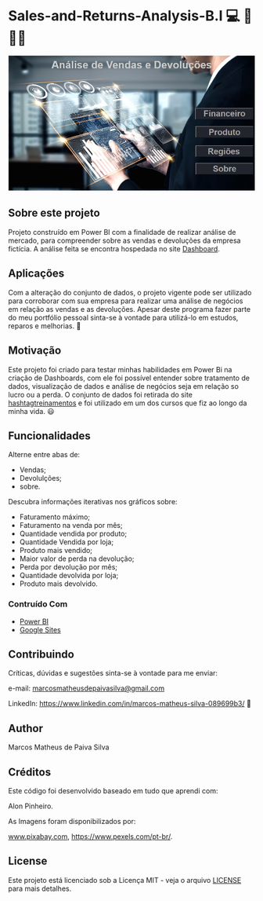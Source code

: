 # Sales-and-Returns-Analysis-B.I :computer: :office: :man_scientist:

![img.png](https://github.com/M-MSilva/Sales-and-Returns-Analysis---B.I/blob/main/image/DesignDash.PNG) 

## Sobre este projeto

Projeto construído em Power BI com a finalidade de realizar análise de mercado, para compreender sobre as vendas e devoluções da empresa fictícia. A análise feita se encontra hospedada no site [Dashboard](https://sites.google.com/view/dashboarb/in%C3%ADcio).

## Aplicações 

Com a alteração do conjunto de dados, o projeto vigente pode ser utilizado para corroborar com sua empresa para realizar uma análise de negócios em relação as vendas e as devoluções. Apesar deste programa fazer parte do meu portfólio pessoal sinta-se à vontade para utilizá-lo em estudos, reparos e melhorias. :call_me_hand:

## Motivação

Este projeto foi criado para testar minhas habilidades em Power Bi na criação de Dashboards, com ele foi possível entender sobre tratamento de dados, visualização de dados e análise de negócios seja em relação so lucro ou a perda. O conjunto de dados foi retirada do site [hashtagtreinamentos](https://pages.hashtagtreinamentos.com/arquivo-pbi-1ga91tx_4z-g9fyolfguld6hp95ih7w14?origemurl=hashtag_yt_org_planilhapbi_UFGe25gydxo) e foi utilizado em um dos cursos que fiz ao longo da minha vida.  :smiley:

## Funcionalidades

Alterne entre abas de:

* Vendas;
* Devolulções;
* sobre.

Descubra informações iterativas nos gráficos sobre:

* Faturamento máximo;
* Faturamento na venda por mês;
* Quantidade vendida por produto;
* Quantidade Vendida por loja;
* Produto mais vendido;
* Maior valor de perda na devolução;
* Perda por devolução por mês;
* Quantidade devolvida por loja;
* Produto mais devolvido.


### Contruído Com

* [Power BI](https://powerbi.microsoft.com/pt-br/)
* [Google Sites](https://sites.google.com/)

## Contribuindo 

Críticas, dúvidas e sugestões sinta-se à vontade para me enviar:

e-mail: marcosmatheusdepaivasilva@gmail.com

LinkedIn: https://www.linkedin.com/in/marcos-matheus-silva-089699b3/ :hugs:

## Author

Marcos Matheus de Paiva Silva

## Créditos

Este código foi desenvolvido baseado em tudo que aprendi com:

Alon Pinheiro.

As Imagens foram disponibilizados por:

 www.pixabay.com, https://www.pexels.com/pt-br/.

## License

Este projeto está licenciado sob a Licença MIT - veja o arquivo [LICENSE](LICENSE) para mais detalhes.
